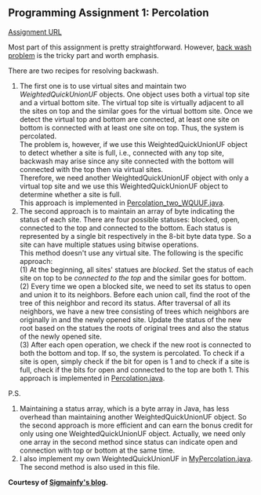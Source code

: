 ## Programming Assignment 1: Percolation
[Assignment URL](https://class.coursera.org/algs4partI-010/assignment/view?assignment_id=1)

Most part of this assignment is pretty straightforward. 
However, [back wash problem](http://coursera.cs.princeton.edu/algs4/checklists/percolation.html) is the tricky part and worth emphasis.

There are two recipes for resolving backwash.  
1. The first one is to use virtual sites and maintain two *WeightedQuickUnionUF* objects. 
One object uses both a virtual top site and a virtual bottom site.
The virtual top site is virtually adjacent to all the sites on top and the similar goes for the virtual bottom site.
Once we detect the virtual top and bottom are connected, at least one site on bottom is connected with at least one site on top. 
Thus, the system is percolated.   
The problem is, however, if we use this WeightedQuickUnionUF object to detect whether a site is full, i.e., connected with any top site, backwash may arise since any site connected with the bottom will connected with the top then via virtual sites.  
Therefore, we need another WeightedQuickUnionUF object with only a virtual top site and we use this WeightedQuickUnionUF object to determine whether a site is full.  
This approach is implemented in [Percolation_two_WQUUF.java](https://github.com/hzhu007/Princeton-Algorithms/blob/master/Week1/Percolation_two_WQUUF.java).  
2. The second approach is to maintain an array of byte indicating the status of each site. 
There are four possible statuses: blocked, open, connected to the top and connected to the bottom.
Each status is represented by a single bit respectively in the 8-bit byte data type.
So a site can have multiple statues using bitwise operations.  
This method doesn't use any virtual site. 
The following is the specific approach:  
(1) At the beginning, all sites' statues are *blocked*. Set the status of each site on top to be *connected to the top* and the similar goes for bottom.  
(2) Every time we open a blocked site, we need to set its status to open and union it to its neighbors.
Before each union call, find the root of the tree of this neighbor and record its status.
After traversal of all its neighbors, we have a new tree consisting of trees which neighbors are originally in and the newly opened site. 
Update the status of the new root based on the statues the roots of original trees and also the status of the newly opened site.  
(3) After each open operation, we check if the new root is connected to both the bottom and top. 
If so, the system is percolated. 
To check if a site is open, simply check if the bit for open is 1 and to check if a site is full, check if the bits for open and connected to the top are both 1.
This approach is implemented in [Percolation.java](https://github.com/hzhu007/Princeton-Algorithms/blob/master/Week1/Percolation.java).

P.S.
1. Maintaining a status array, which is a byte array in Java, has less overhead than maintaining another WeightedQuickUnionUF object. 
So the second approach is more efficient and can earn the bonus credit for only using one WeightedQuickUnionUF object.
Actually, we need only one array in the second method since status can indicate open and connection with top or bottom at the same time.  
2. I also implement my own WeightedQuickUnionUF in [MyPercolation.java](https://github.com/hzhu007/Princeton-Algorithms/blob/master/Week1/MyPercolation.java).
The second method is also used in this file.

**Courtesy of [Sigmainfy's blog](http://www.sigmainfy.com/blog/avoid-backwash-in-percolation.html).**